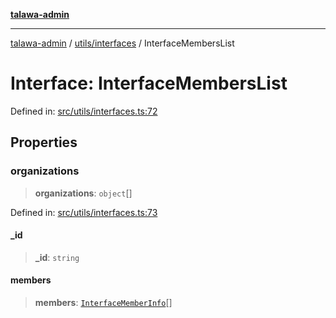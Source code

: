 [**talawa-admin**](../../../README.md)

***

[talawa-admin](../../../README.md) / [utils/interfaces](../README.md) / InterfaceMembersList

# Interface: InterfaceMembersList

Defined in: [src/utils/interfaces.ts:72](https://github.com/gautam-divyanshu/talawa-admin/blob/9fef64ff9fb30eb3195cc9100606d8b7a89bca79/src/utils/interfaces.ts#L72)

## Properties

### organizations

> **organizations**: `object`[]

Defined in: [src/utils/interfaces.ts:73](https://github.com/gautam-divyanshu/talawa-admin/blob/9fef64ff9fb30eb3195cc9100606d8b7a89bca79/src/utils/interfaces.ts#L73)

#### \_id

> **\_id**: `string`

#### members

> **members**: [`InterfaceMemberInfo`](InterfaceMemberInfo.md)[]
